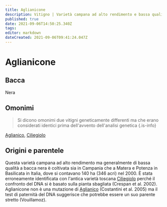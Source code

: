 ```yaml
---
title: Aglianicone
description: Vitigno | Varietà campana ad alto rendimento e bassa qualità
published: true
date: 2021-09-06T14:50:25.340Z
tags: 
editor: markdown
dateCreated: 2021-09-06T09:41:24.047Z
---
```


# Aglianicone

## Bacca
Nera

## Omonimi
> Si dicono omonimi due vitigni geneticamente differenti ma che erano considerati identici prima dell'avvento dell'analisi genetica
{.is-info}

[Aglianico](/vitigni/Italia/aglianico), [Ciliegiolo](/vitigni/ciliegiolo)

## Origini e parentele
Questa varietà campana ad alto rendimento ma generalmente di bassa qualità a bacca nera è coltivata sia in Campania che a Matera e Potenza in Basilicata in Italia, dove si contavano 140 ha (346 acri) nel 2000. È stata erroneamente identificata con l'antica varietà toscana [Ciliegiolo](/vitigni/ciliegiolo) perché il confronto del DNA si è basato sulla pianta sbagliata (Crespan et al. 2002). Aglianicone non è una mutazione di [Aglianico](/vitigni/Italia/aglianico) (Costantini et al. 2005) ma il test di paternità del DNA suggerisce che potrebbe essere un suo parente stretto (Vouillamoz).